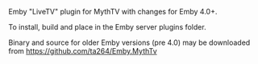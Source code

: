Emby "LiveTV" plugin for MythTV with changes for Emby 4.0+.

To install, build and place in the Emby server plugins folder.

Binary and source for older Emby versions (pre 4.0) may be downloaded from https://github.com/ta264/Emby.MythTv

